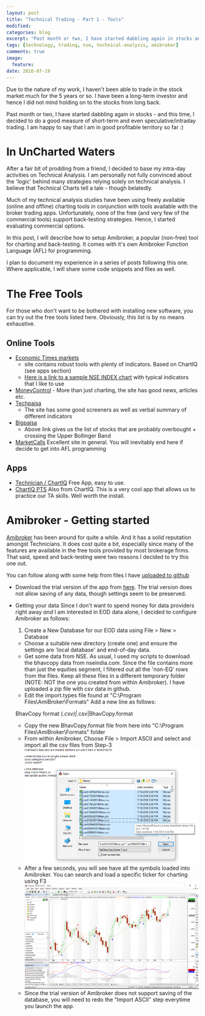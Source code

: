 ```yaml
---
layout: post
title: "Technical Trading - Part 1 - Tools"
modified:
categories: blog
excerpt: "Past month or two, I have started dabbling again in stocks and technical analysis"
tags: [technology, trading, nse, technical-analysis, amibroker]
comments: true
image:
  feature:
date: 2016-07-19
---
```


Due to the nature of my work, I haven't been able to trade in the stock market much for the 5 years or so. I have been a long-term
investor and hence I did not mind holding on to the stocks from long back.

Past month or two, I have started dabbling again in stocks - and this time, I decided to do a good measure of short-term
and even speculative/intraday trading. I am happy to say that I am in good profitable territory so far :)

# In UnCharted Waters

After a fair bit of prodding from a friend, I decided to base my intra-day activities on Technical Analysis.
I am personally not fully convinced about the 'logic' behind many strategies relying solely on technical analysis.
I believe that Technical Charts tell a tale - though belatedly.

Much of my technical analysis studies have been using freely available (online and offline) charting tools
in conjunction with tools available with the broker trading apps. Unfortunately, none of the free (and very few of the commercial tools) support back-testing strategies. Hence, I started evaluating commercial options.

In this post, I will describe how to setup Amibroker, a popular (non-free) tool for charting and back-testing. It comes with it's own Amibroker Function Language (AFL) for programming.

I plan to document my experience in a series of posts following this one. Where applicable, I will share some code snippets and files as well.

# The Free Tools

For those who don't want to be bothered with installing new software, you can try out the free tools listed here. Obviously, this list is by no means exhaustive.

## Online Tools

- [Economic Times markets](http://economictimes.indiatimes.com/markets)
   - site contains robust tools with plenty of indicators. Based on ChartIQ (see apps section)
   * [Here is a link to a sample NSE INDEX chart](http://economictimes.indiatimes.com/markets/technical-charts?symbol=NSE%2520INDEX&exchange=NSE&entity=index&periodicity=day) with typical
indicators that I like to use
- [MoneyControl](http://www.moneycontrol.com/technicals/) - More than just charting, the site has good news, articles etc.
- [Techpaisa](http://techpaisa.com/stock/nifty/)
   - The site has some good screeners as well as verbal summary of different indicators
- [Bigpaisa](http://www.bigpaisa.com/custom-technical-screener?date=1&exchange=1&stock_index=2&newhigh=All&priceaction=All&gapper=All&close=All&volume=All&volumeaction=All&avgvolumeaction=All&pricecrossover=All&emacrossover=All&macd=All&adx10=All&adx14=All&di10=All&di14=All&psar=All&rsi=3&bband=1&candlestick_patterns_3=All&candlestick_patterns_4=All&candlestick_patterns_2=All&candlestick_patterns_1=All&candlestick_patterns=All)
   * Above link gives us the list of stocks that are probably overbought + crossing the Upper Bollinger Band
- [MarketCalls](http://www.marketcalls.in/charts) Excellent site in general. You will inevitably end here if decide to get into AFL programming

## Apps

- [Technician / ChartIQ](https://itunes.apple.com/in/app/technician-real-time-stock/id570491345?mt=8) Free App, easy to use.
- [ChartIQ PTS](https://itunes.apple.com/us/app/chartiq-practice-trading-simulator/id517702104?mt=8) Also from ChartIQ. This is a very cool app that allows us to practice our TA skills. Well worth the install.

# Amibroker - Getting started

[Amibroker](http://www.amibroker.com/) has been around for quite a while. And it has a solid reputation amongst Technicians. It does
cost quite a bit, especially since many of the features are available in the free tools provided by most
brokerage firms. That said, speed and back-testing were two reasons I decided to try this one out.

You can follow along with some help from files I have [uploaded to github](https://github.com/p2c2e/amibroker-playground)

- Download the trial version of the app from [here](http://www.amibroker.com/download.html). The trial version does not allow
saving of any data, though settings seem to be preserved.
- Getting your data
Since I don't want to spend money for data providers right away _and_ I am interested in EOD data alone,
I decided to configure Amibroker as follows:
   1. Create a New Database for our EOD data using File > New > Database
   * Choose a suitable new directory (create one) and ensure the settings are 'local database' and end-of-day data.
   * Get some data from NSE.
As usual, I used my scripts to download the bhavcopy data from nseindia.com. Since the file contains more than just the equities segment, I filtered out all the 'non-EQ' rows from the files.
Keep all these files in a different temporary folder (NOTE: NOT the one you created from within Amibroker). I have uploaded a zip file with csv data in github.
   * Edit the import.types file found at "C:\Program Files\AmiBroker\Formats"
Add a new line as follows:

    BhavCopy format (*.csv)|*.csv|BhavCopy.format
   * Copy the new BhavCopy.format file from here into "C:\Program Files\AmiBroker\Formats" folder
   * From within Amibroker, Choose File > Import ASCII and select and import all the csv files from Step-3
   ![Import ASCII screen with the CSV files](/images/Import_ASCII.png?=200x)
   *  After a few seconds, you will see have all the symbols loaded into Amibroker. You can search and load a specific ticker for charting using F3
   ![Sample screen with default charts for Bajaj Auto](/images/amibroker_screen.png?=250x)
   * Since the trial version of Amibroker does not support saving of the database, you will need to redo the "Import ASCII" step everytime you launch the app.
